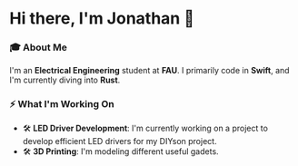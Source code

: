 # Hi there, I'm Jonathan 👋

### 🎓 About Me
I'm an **Electrical Engineering** student at **FAU**. I primarily code in **Swift**, and I'm currently diving into **Rust**.

### ⚡ What I'm Working On
- 🛠 **LED Driver Development**: I'm currently working on a project to develop efficient LED drivers for my DIYson project.
- 🛠 **3D Printing**: I'm modeling different useful gadets.

